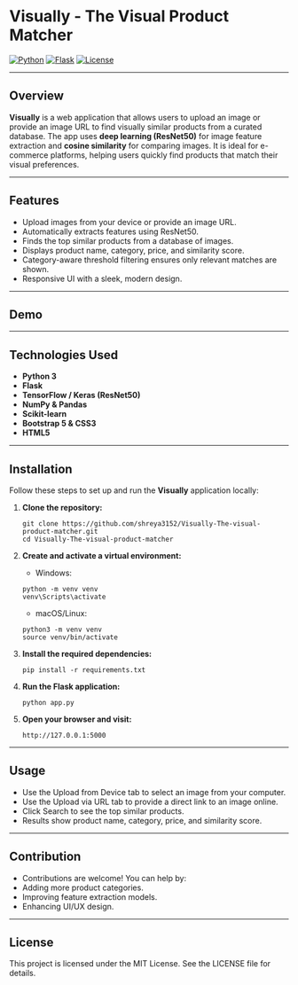 # Visually - The Visual Product Matcher

[![Python](https://img.shields.io/badge/Python-3.10-blue)](https://www.python.org/)
[![Flask](https://img.shields.io/badge/Flask-2.3-green)](https://flask.palletsprojects.com/)
[![License](https://img.shields.io/badge/License-MIT-yellow)](LICENSE)

---

## Overview

**Visually** is a web application that allows users to upload an image or provide an image URL to find visually similar products from a curated database. The app uses **deep learning (ResNet50)** for image feature extraction and **cosine similarity** for comparing images. It is ideal for e-commerce platforms, helping users quickly find products that match their visual preferences.

---

## Features

- Upload images from your device or provide an image URL.
- Automatically extracts features using ResNet50.
- Finds the top similar products from a database of images.
- Displays product name, category, price, and similarity score.
- Category-aware threshold filtering ensures only relevant matches are shown.
- Responsive UI with a sleek, modern design.

---

## Demo



---

## Technologies Used

- **Python 3**
- **Flask**
- **TensorFlow / Keras (ResNet50)**
- **NumPy & Pandas**
- **Scikit-learn**
- **Bootstrap 5 & CSS3**
- **HTML5**

---

## Installation

Follow these steps to set up and run the **Visually** application locally:

1. **Clone the repository:**
   ```
   git clone https://github.com/shreya3152/Visually-The-visual-product-matcher.git
   cd Visually-The-visual-product-matcher
   ```

2. **Create and activate a virtual environment:**
   - Windows:
   ```
   python -m venv venv
   venv\Scripts\activate
   ```
   
   - macOS/Linux:
   ```
   python3 -m venv venv
   source venv/bin/activate
   ```

3. **Install the required dependencies:**
   ```
   pip install -r requirements.txt
   ```

4. **Run the Flask application:**
   ```
   python app.py
   ```

5. **Open your browser and visit:**
   ```
   http://127.0.0.1:5000
   ```

---
## Usage

- Use the Upload from Device tab to select an image from your computer.
- Use the Upload via URL tab to provide a direct link to an image online.
- Click Search to see the top similar products.
- Results show product name, category, price, and similarity score.

---
## Contribution

- Contributions are welcome! You can help by:
- Adding more product categories.
- Improving feature extraction models.
- Enhancing UI/UX design.

---
## License

This project is licensed under the MIT License. See the LICENSE
 file for details.
